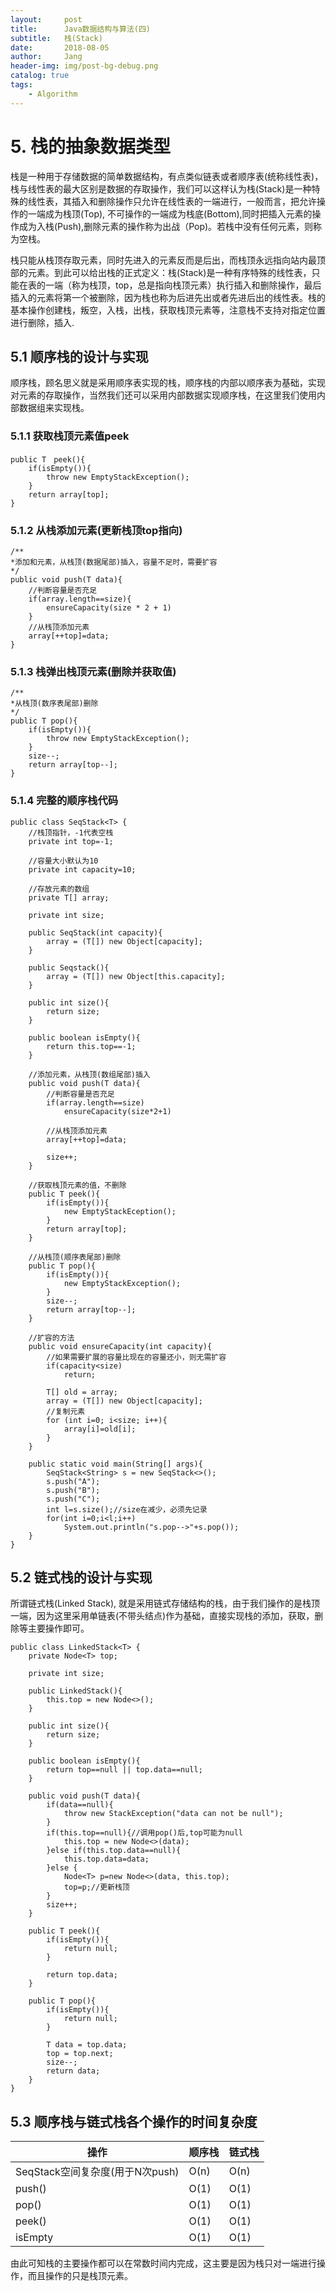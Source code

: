 ```yaml
---
layout:     post
title:      Java数据结构与算法(四)
subtitle:   栈(Stack)
date:       2018-08-05
author:     Jang
header-img: img/post-bg-debug.png
catalog: true
tags:
    - Algorithm
---
```


# 5. 栈的抽象数据类型<br>
栈是一种用于存储数据的简单数据结构，有点类似链表或者顺序表(统称线性表)，栈与线性表的最大区别是数据的存取操作，我们可以这样认为栈(Stack)是一种特殊的线性表，其插入和删除操作只允许在线性表的一端进行，一般而言，把允许操作的一端成为栈顶(Top), 不可操作的一端成为栈底(Bottom),同时把插入元素的操作成为入栈(Push),删除元素的操作称为出战（Pop)。若栈中没有任何元素，则称为空栈。<br>

栈只能从栈顶存取元素，同时先进入的元素反而是后出，而栈顶永远指向站内最顶部的元素。到此可以给出栈的正式定义：栈(Stack)是一种有序特殊的线性表，只能在表的一端（称为栈顶，top，总是指向栈顶元素）执行插入和删除操作，最后插入的元素将第一个被删除，因为栈也称为后进先出或者先进后出的线性表。栈的基本操作创建栈，叛空，入栈，出栈，获取栈顶元素等，注意栈不支持对指定位置进行删除，插入.

## 5.1 顺序栈的设计与实现<br>
顺序栈，顾名思义就是采用顺序表实现的栈，顺序栈的内部以顺序表为基础，实现对元素的存取操作，当然我们还可以采用内部数据实现顺序栈，在这里我们使用内部数据组来实现栈。

### 5.1.1 获取栈顶元素值peek<br>
```
public T　peek(){
    if(isEmpty()){
        throw new EmptyStackException();
    }
    return array[top];
}
```

### 5.1.2 从栈添加元素(更新栈顶top指向)
```
/**
*添加和元素，从栈顶(数据尾部)插入，容量不足时，需要扩容
*/
public void push(T data){
    //判断容量是否充足
    if(array.length==size){
        ensureCapacity(size * 2 + 1)
    }    
    //从栈顶添加元素
    array[++top]=data;
}
```

### 5.1.3 栈弹出栈顶元素(删除并获取值)
```
/**
*从栈顶(数序表尾部)删除
*/
public T pop(){
    if(isEmpty()){
        throw new EmptyStackException();
    }
    size--;
    return array[top--];
}
```

### 5.1.4 完整的顺序栈代码<br>
```
public class SeqStack<T> {
    //栈顶指针，-1代表空栈
    private int top=-1;
    
    //容量大小默认为10
    private int capacity=10;
    
    //存放元素的数组
    private T[] array;
    
    private int size;
    
    public SeqStack(int capacity){
        array = (T[]) new Object[capacity];
    }
    
    public Seqstack(){
        array = (T[]) new Object[this.capacity];
    }
    
    public int size(){
        return size;
    }
    
    public boolean isEmpty(){
        return this.top==-1;
    }
    
    //添加元素，从栈顶(数组尾部)插入
    public void push(T data){
        //判断容量是否充足
        if(array.length==size)
            ensureCapacity(size*2+1)
            
        //从栈顶添加元素
        array[++top]=data;
        
        size++;
    }
    
    //获取栈顶元素的值，不删除
    public T peek(){
        if(isEmpty()){
            new EmptyStackEception();
        }
        return array[top];
    }
    
    //从栈顶(顺序表尾部)删除
    public T pop(){
        if(isEmpty()){
            new EmptyStackException();
        }
        size--;
        return array[top--];
    }
    
    //扩容的方法
    public void ensureCapacity(int capacity){
        //如果需要扩展的容量比现在的容量还小，则无需扩容
        if(capacity<size)
            return;
        
        T[] old = array;
        array = (T[]) new Object[capacity];
        //复制元素
        for (int i=0; i<size; i++){
            array[i]=old[i];
        }
    }
    
    public static void main(String[] args){
        SeqStack<String> s = new SeqStack<>();
        s.push("A");
        s.push("B");
        s.push("C");
        int l=s.size();//size在减少，必须先记录
        for(int i=0;i<l;i++)
            System.out.println("s.pop-->"+s.pop());
    }
}
```

## 5.2 链式栈的设计与实现<br>
所谓链式栈(Linked Stack), 就是采用链式存储结构的栈，由于我们操作的是栈顶一端，因为这里采用单链表(不带头结点)作为基础，直接实现栈的添加，获取，删除等主要操作即可。
```
public class LinkedStack<T> {
    private Node<T> top;
    
    private int size;
    
    public LinkedStack(){
        this.top = new Node<>();
    }
    
    public int size(){
        return size;
    }
    
    public boolean isEmpty(){
        return top==null || top.data==null;
    }
    
    public void push(T data){
        if(data==null){
            throw new StackException("data can not be null");
        }
        if(this.top==null){//调用pop()后,top可能为null
            this.top = new Node<>(data);
        }else if(this.top.data==null){
            this.top.data=data;
        }else {
            Node<T> p=new Node<>(data, this.top);
            top=p;//更新栈顶
        }
        size++;
    }
    
    public T peek(){
        if(isEmpty()){
            return null;
        }
        
        return top.data;
    }
    
    public T pop(){
        if(isEmpty()){
            return null;
        }
        
        T data = top.data;
        top = top.next;
        size--;
        return data;
    }
}
```

## 5.3 顺序栈与链式栈各个操作的时间复杂度

操作 | 顺序栈 | 链式栈
---- | --- | ---
SeqStack空间复杂度(用于N次push) | O(n) | O(n)
push() | O(1) | O(1)
pop() | O(1) | O(1)
peek() | O(1) | O(1)
isEmpty | O(1) | O(1)
由此可知栈的主要操作都可以在常数时间内完成，这主要是因为栈只对一端进行操作，而且操作的只是栈顶元素。
